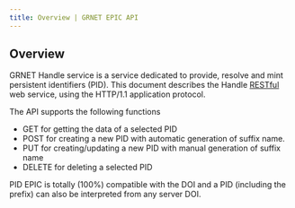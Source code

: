 ```yaml
---
title: Overview | GRNET EPIC API
---
```


## Overview

GRNET Handle service is a service dedicated to provide, resolve and mint persistent identifiers (PID). This document describes the Handle [RESTful][restful] web service, using the HTTP/1.1 application protocol.

The API supports the following functions 

- GET for getting the data of a selected PID 
- POST for creating a new PID with automatic generation of suffix name.
- PUT for creating/updating a new PID with manual generation of suffix name 
- DELETE for deleting a selected PID

PID EPIC is totally (100%) compatible with the DOI and a PID (including the prefix) can also be interpreted from any server DOI. 

[restful]: https://en.wikipedia.org/wiki/Representational_state_transfer

